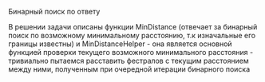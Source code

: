 Бинарный поиск по ответу

В решении задачи описаны функции MinDistance (отвечает за бинарный поиск по возможному минимальному расстоянию, т.к изначальные его границы известны) и MinDistanceHelper - она является основной функцией проверки текущего возможного минимального расстояния - тривиально пытаемся расставить фестралов с текущим расстоянием между ними, полученным при очередной итерации бинарного поиска
